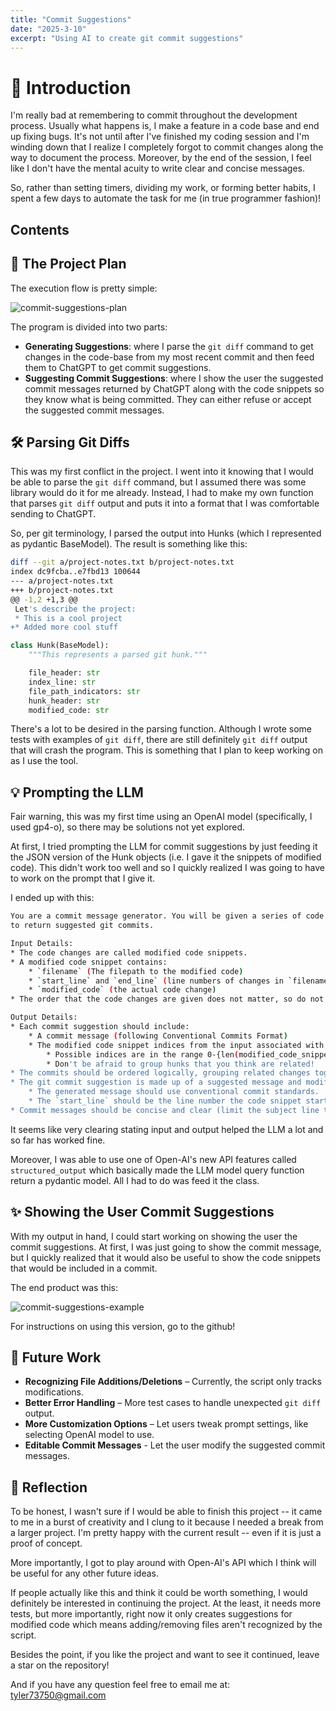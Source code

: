 ```yaml
---
title: "Commit Suggestions"
date: "2025-3-10"
excerpt: "Using AI to create git commit suggestions"
---
```


# 🚀 Introduction
I'm really bad at remembering to commit throughout the development process. Usually what happens is, I make a feature in a code base and end up fixing bugs. It's not until after I've finished my coding session and I'm winding down that I realize I completely forgot to commit changes along the way to document the process. Moreover, by the end of the session, I feel like I don't have the mental acuity to write clear and concise messages.

So, rather than setting timers, dividing my work, or forming better habits, I spent a few days to automate the task for me (in true programmer fashion)!

## Contents

## 👷 The Project Plan
The execution flow is pretty simple:

![commit-suggestions-plan](commit-suggestions-plan.png)

The program is divided into two parts:
* **Generating Suggestions**: where I parse the `git diff` command to get changes in the code-base from my most recent commit and then feed them to ChatGPT to get commit suggestions.
* **Suggesting Commit Suggestions**: where I show the user the suggested commit messages returned by ChatGPT along with the code snippets so they know what is being committed. They can either refuse or accept the suggested commit messages.

## 🛠️ Parsing Git Diffs
This was my first conflict in the project. I went into it knowing that I would be able to parse the `git diff` command, but I assumed there was some library would do it for me already. Instead, I had to make my own function that parses `git diff` output and puts it into a format that I was comfortable sending to ChatGPT.

So, per git terminology, I parsed the output into Hunks (which I represented as pydantic BaseModel). The result is something like this:

```bash
diff --git a/project-notes.txt b/project-notes.txt
index dc9fcba..e7fbd13 100644
--- a/project-notes.txt
+++ b/project-notes.txt
@@ -1,2 +1,3 @@
 Let's describe the project:
 * This is a cool project
+* Added more cool stuff
```

```python
class Hunk(BaseModel):
    """This represents a parsed git hunk."""

    file_header: str
    index_line: str
    file_path_indicators: str
    hunk_header: str
    modified_code: str
```

There's a lot to be desired in the parsing function. Although I wrote some tests with examples of `git diff`, there are still definitely `git diff` output that will crash the program. This is something that I plan to keep working on as I use the tool.

## 💡 Prompting the LLM
Fair warning, this was my first time using an OpenAI model (specifically, I used gp4-o), so there may be solutions not yet explored.

At first, I tried prompting the LLM for commit suggestions by just feeding it the JSON version of the Hunk objects (i.e. I gave it the snippets of modified code). This didn't work too well and so I quickly realized I was going to have to work on the prompt that I give it.

I ended up with this:

```bash
You are a commit message generator. You will be given a series of code changes (parsed from the `git diff` command), and you are expected
to return suggested git commits.

Input Details:
* The code changes are called modified code snippets.
* A modified code snippet contains:
    * `filename` (The filepath to the modified code)
    * `start_line` and `end_line` (line numbers of changes in `filename`)
    * `modified_code` (the actual code change)
* The order that the code changes are given does not matter, so do not assume that the changes are in sequential order.

Output Details:
* Each commit suggestion should include:
    * A commit message (following Conventional Commits Format)
    * The modified code snippet indices from the input associated with the commit.
        * Possible indices are in the range 0-{len(modified_code_snippets.modified_code_snippets) - 1}
        * Don't be afraid to group hunks that you think are related!
* The commits should be ordered logically, grouping related changes together (e.g., refactoring before feature additions).
* The git commit suggestion is made up of a suggested message and modified code snippets to stage.
    * The generated message should use conventional commit standards.
    * The `start_line` should be the line number the code snippet starts on and the `end_line` should be the end line of the code snippet.
* Commit messages should be concise and clear (limit the subject line to 72 characters).
```

It seems like very clearing stating input and output helped the LLM a lot and so far has worked fine.

Moreover, I was able to use one of Open-AI's new API features called `structured_output` which basically made the LLM model query function return a pydantic model. All I had to do was feed it the class.

## ✨ Showing the User Commit Suggestions
With my output in hand, I could start working on showing the user the commit suggestions. At first, I was just going to show the commit message, but I quickly realized that it would also be useful to show the code snippets that would be included in a commit.

The end product was this:

![commit-suggestions-example](/commit-suggestions-example.gif)

For instructions on using this version, go to the github!

## 🔮 Future Work
- **Recognizing File Additions/Deletions** – Currently, the script only tracks modifications.
- **Better Error Handling** – More test cases to handle unexpected `git diff` output.
- **More Customization Options** – Let users tweak prompt settings, like selecting OpenAI model to use.
- **Editable Commit Messages** - Let the user modify the suggested commit messages.

## 🔎 Reflection
To be honest, I wasn't sure if I would be able to finish this project -- it came to me in a burst of creativity and I clung to it because I needed a break from a larger project. I'm pretty happy with the current result -- even if it is just a proof of concept.

More importantly, I got to play around with Open-AI's API which I think will be useful for any other future ideas.

If people actually like this and think it could be worth something, I would definitely be interested in continuing the project. At the least, it needs more tests, but more importantly, right now it only creates suggestions for modified code which means adding/removing files aren't recognized by the script.

Besides the point, if you like the project and want to see it continued, leave a star on the repository!

And if you have any question feel free to email me at: tyler73750@gmail.com
